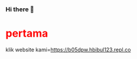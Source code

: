 ### Hi there 👋

<!--
**habibulwildan/habibulwildan** is a ✨ _special_ ✨ repository because its `README.md` (this file) appears on your GitHub profile.

Here are some ideas to get you started:

- 🔭 I’m currently working on ...
- 🌱 I’m currently learning ...
- 👯 I’m looking to collaborate on ...
- 🤔 I’m looking for help with ...
- 💬 Ask me about ...
- 📫 How to reach me: ...
- 😄 Pronouns: ...
- ⚡ Fun fact: ...
-->
<body>
  <div>
    <h1 style=color:red;>pertama</h1>
    <p>klik website kami=<a href="https://b05dpw.hbibul123.repl.co">https://b05dpw.hbibul123.repl.co</a></p>
  </div>
</body>
